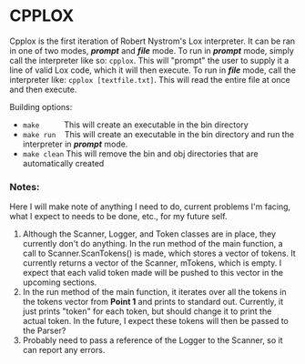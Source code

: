 # CPPLOX

Cpplox is the first iteration of Robert Nystrom's Lox interpreter. It can be ran in one of two modes, <b><i>prompt</i></b> and <b><i>file</i></b> mode. To run in
<b><i>prompt</i></b> mode, simply call the interpreter like so: `cpplox`. This will "prompt" the user to supply it a line of valid Lox code, which it will then execute.
To run in <b><i>file</i></b> mode, call the interpreter like: `cpplox [textfile.txt]`. This will read the entire file at once and then execute.

Building options:
  - `make` &nbsp;&nbsp;&nbsp;&nbsp;&nbsp;&nbsp;&nbsp;&nbsp;&nbsp; This will create an executable in the bin directory
  - `make run` &nbsp;&nbsp; This will create an executable in the bin directory and run the interpreter in <b><i>prompt</i></b> mode.
  - `make clean` This will remove the bin and obj directories that are automatically created

### Notes:
Here I will make note of anything I need to do, current problems I'm facing, what I expect to needs to be done, etc., for my future self.

1. Although the Scanner, Logger, and Token classes are in place, they currently don't do anything. In the run method of the main function, a call to Scanner.ScanTokens() is
made, which stores a vector of tokens. It currently returns a vector of the Scanner, mTokens, which is empty. I expect that each valid token made will be pushed to this vector
in the upcoming sections.
2. In the run method of the main function, it iterates over all the tokens in the tokens vector from <b>Point 1</b> and prints to standard out. Currently, it just prints
"token" for each token, but should change it to print the actual token. In the future, I expect these tokens will then be passed to the Parser?
3. Probably need to pass a reference of the Logger to the Scanner, so it can report any errors.
